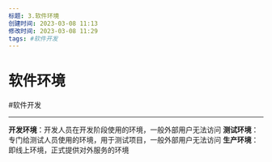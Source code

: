 ```yaml
---
标题: 3.软件环境
创建时间: 2023-03-08 11:13
修改时间: 2023-03-08 11:29
tags: #软件开发
---
```


# 软件环境
#软件开发 

---
**开发环境**：开发人员在开发阶段使用的环境，一般外部用户无法访问
**测试环境**：专门给测试人员使用的环境，用于测试项目，一般外部用户无法访问
**生产环境**：即线上环境，正式提供对外服务的环境